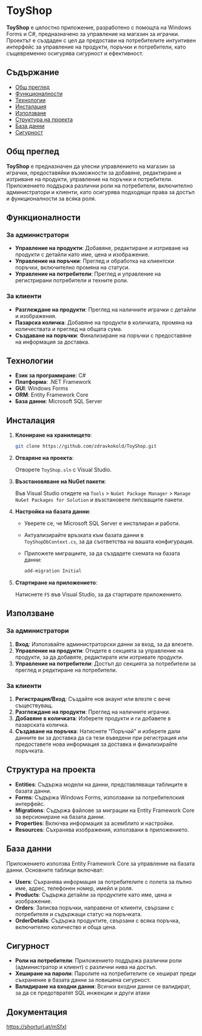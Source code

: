 ﻿# ToyShop

**ToyShop** е цялостно приложение, разработено с помощта на Windows Forms и C#, предназначено за управление на магазин за играчки. Проектът е създаден с цел да предостави на потребителите интуитивен интерфейс за управление на продукти, поръчки и потребители, като същевременно осигурява сигурност и ефективност.

## Съдържание

- [Общ преглед](#общ-преглед)
- [Функционалности](#функционалности)
- [Технологии](#технологии)
- [Инсталация](#инсталация)
- [Използване](#използване)
- [Структура на проекта](#структура-на-проекта)
- [База данни](#база-данни)
- [Сигурност](#сигурност)

## Общ преглед

**ToyShop** е предназначен да улесни управлението на магазин за играчки, предоставяйки възможности за добавяне, редактиране и изтриване на продукти, управление на поръчки и потребители. Приложението поддържа различни роли на потребители, включително администратори и клиенти, като осигурява подходящи права за достъп и функционалности за всяка роля.

## Функционалности

### За администратори

- **Управление на продукти**: Добавяне, редактиране и изтриване на продукти с детайли като име, цена и изображение.
- **Управление на поръчки**: Преглед и обработка на клиентски поръчки, включително промяна на статуси.
- **Управление на потребители**: Преглед и управление на регистрирани потребители и техните роли.

### За клиенти

- **Разглеждане на продукти**: Преглед на наличните играчки с детайли и изображения.
- **Пазарска количка**: Добавяне на продукти в количката, промяна на количествата и преглед на общата сума.
- **Създаване на поръчки**: Финализиране на поръчки с предоставяне на информация за доставка.

## Технологии

- **Език за програмиране**: C#
- **Платформа**: .NET Framework
- **GUI**: Windows Forms
- **ORM**: Entity Framework Core
- **База данни**: Microsoft SQL Server

## Инсталация

1. **Клониране на хранилището**:

   ```bash
   git clone https://github.com/zdravkokold/ToyShop.git
   ```

2. **Отваряне на проекта**:

   Отворете `ToyShop.sln` с Visual Studio.

3. **Възстановяване на NuGet пакети**:

   Във Visual Studio отидете на `Tools` > `NuGet Package Manager` > `Manage NuGet Packages for Solution` и възстановете липсващите пакети.

4. **Настройка на базата данни**:

   - Уверете се, че Microsoft SQL Server е инсталиран и работи.
   - Актуализирайте връзката към базата данни в `ToyShopDbContext.cs`, за да съответства на вашата конфигурация.
   - Приложете миграциите, за да създадете схемата на базата данни:

     ```bash
     add-migration Initial
     ```

5. **Стартиране на приложението**:

   Натиснете `F5` във Visual Studio, за да стартирате приложението.

## Използване

### За администратори

1. **Вход**: Използвайте администраторски данни за вход, за да влезете.
2. **Управление на продукти**: Отидете в секцията за управление на продукти, за да добавяте, редактирате или изтривате продукти.
3. **Управление на потребители**: Достъп до секцията за потребители за преглед и редктиране на потребители.

### За клиенти

1. **Регистрация/Вход**: Създайте нов акаунт или влезте с вече съществуващ.
2. **Разглеждане на продукти**: Преглед на наличните играчки.
3. **Добавяне в количката**: Изберете продукти и ги добавете в пазарската количка.
4. **Създаване на поръчка**: Натиснете "Поръчай" и изберете дали данните ви за доставка да са тези въведени при регистрация или предоставете нова информация за доставка и финализирайте поръчката.

## Структура на проекта

- **Entities**: Съдържа модели на данни, представляващи таблиците в базата данни.
- **Forms**: Съдържа Windows Forms, използвани за потребителския интерфейс.
- **Migrations**: Съдържа файлове за миграции на Entity Framework Core за версиониране на базата данни.
- **Properties**: Включва информация за асемблито и настройки.
- **Resources**: Съхранява изображения, използвани в приложението.

## База данни

Приложението използва Entity Framework Core за управление на базата данни. Основните таблици включват:

- **Users**: Съхранява информация за потребителите с полета за пълно име, адрес, телефонен номер, имейл и роля.
- **Products**: Съдържа детайли за продуктите като име, цена и изображение.
- **Orders**: Записва поръчки, направени от клиенти, свързани с потребителя и съдържащи статус на поръчката.
- **OrderDetails**: Съдържа продуктите, свързани с всяка поръчка, включително количество и обща цена.

## Сигурност

- **Роли на потребители**: Приложението поддържа различни роли (администратор и клиент) с различни нива на достъп.
- **Хеширане на пароли**: Паролите на потребителите се хешират преди съхранение в базата данни за повишена сигурност.
- **Валидиране на входни данни**: Всички входни данни се валидират, за да се предотвратят SQL инжекции и други атаки 

## Документация
https://shorturl.at/mSfxI